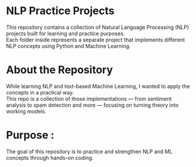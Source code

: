 # NLP Practice Projects

This repository contains a collection of  Natural Language Processing (NLP) projects built for learning and practice purposes.  
Each folder inside represents a separate project that implements different NLP concepts using Python and Machine Learning.

# About the Repository
While learning NLP and text-based Machine Learning, I wanted to apply the concepts in a practical way.  
This repo is a collection of those implementations — from sentiment analysis to spam detection and more — focusing on turning theory into working models.

# Purpose :
The goal of this repository is to practice and strengthen NLP and ML concepts through hands-on coding.  

